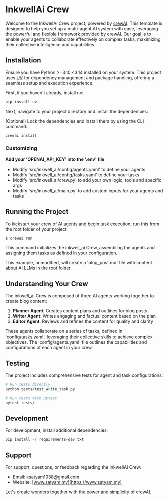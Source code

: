 # InkwellAi Crew

Welcome to the InkwellAi Crew project, powered by [crewAI](https://crewai.com). This template is designed to help you set up a multi-agent AI system with ease, leveraging the powerful and flexible framework provided by crewAI. Our goal is to enable your agents to collaborate effectively on complex tasks, maximizing their collective intelligence and capabilities.

## Installation

Ensure you have Python >=3.10 <3.14 installed on your system. This project uses [UV](https://docs.astral.sh/uv/) for dependency management and package handling, offering a seamless setup and execution experience.

First, if you haven't already, install uv:

```bash
pip install uv
```

Next, navigate to your project directory and install the dependencies:

(Optional) Lock the dependencies and install them by using the CLI command:
```bash
crewai install
```
### Customizing

**Add your 'OPENAI_API_KEY' into the '.env' file**

- Modify 'src/inkwell_ai/config/agents.yaml' to define your agents
- Modify 'src/inkwell_ai/config/tasks.yaml' to define your tasks
- Modify 'src/inkwell_ai/crew.py' to add your own logic, tools and specific args
- Modify 'src/inkwell_ai/main.py' to add custom inputs for your agents and tasks

## Running the Project

To kickstart your crew of AI agents and begin task execution, run this from the root folder of your project:

```bash
$ crewai run
```

This command initializes the inkwell_ai Crew, assembling the agents and assigning them tasks as defined in your configuration.

This example, unmodified, will create a 'blog_post.md' file with content about AI LLMs in the root folder.

## Understanding Your Crew

The inkwell_ai Crew is composed of three AI agents working together to create blog content:

1. **Planner Agent**: Creates content plans and outlines for blog posts
2. **Writer Agent**: Writes engaging and factual content based on the plan
3. **Editor Agent**: Reviews and refines the content for quality and clarity

These agents collaborate on a series of tasks, defined in 'config/tasks.yaml', leveraging their collective skills to achieve complex objectives. The 'config/agents.yaml' file outlines the capabilities and configurations of each agent in your crew.

## Testing

The project includes comprehensive tests for agent and task configurations:

```bash
# Run tests directly
python tests/test_write_task.py

# Run tests with pytest
pytest tests/
```

## Development

For development, install additional dependencies:

```bash
pip install -r requirements-dev.txt
```

## Support

For support, questions, or feedback regarding the InkwellAi Crew:
- Email: ksatyam1038@gmail.com
- Website: [www.satyam.my](https://www.satyam.my)

Let's create wonders together with the power and simplicity of crewAI.
